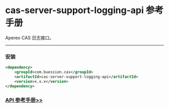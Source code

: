 # cas-server-support-logging-api 参考手册


Apereo CAS 日志接口。


---


### 安装

```xml
<dependency>
    <groupId>com.buession.cas</groupId>
    <artifactId>cas-server-support-logging-api</artifactId>
    <version>x.x.x</version>
</dependency>
```


### [API 参考手册>>](https://javadoc.io/doc/com.buession.cas/cas-server-support-logging-api/3.0.1/index.html)